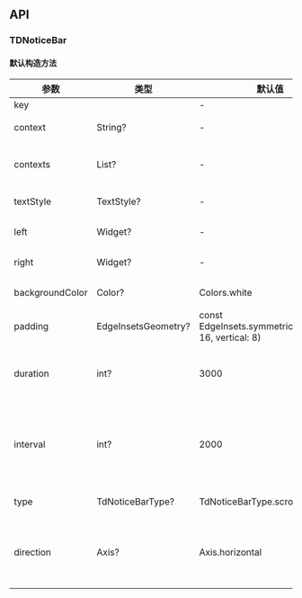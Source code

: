 ## API
### TDNoticeBar
#### 默认构造方法

| 参数 | 类型 | 默认值 | 说明 |
|------------------|---------------------|---------------------------------------------------|--------------|
| key |  | - |  |
| context | String? | - | 文本内容 |
| contexts | List? | - | 步进滚动内容 |
| textStyle | TextStyle? | - | 文字样式 |
| left | Widget? | - | 左侧内容 |
| right | Widget? | - | 右侧内容 |
| backgroundColor | Color? | Colors.white | 背景色 |
| padding | EdgeInsetsGeometry? | const EdgeInsets.symmetric(horizontal: 16, vertical: 8) | 内边距 |
| duration | int? | 3000 | 滚动周期（毫秒） |
| interval | int? | 2000 | 步进滚动间隔时间（毫秒） |
| type | TdNoticeBarType? | TdNoticeBarType.scroll | 滚动类型 |
| direction | Axis? | Axis.horizontal | 滚动方向（步进可选） |
